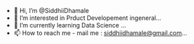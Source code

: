 - 👋 Hi, I’m @SiddhiiDhamale
- 👀 I’m interested in Prduct Developement ingeneral...
- 🌱 I’m currently learning Data Science ...
- 📫 How to reach me - mail me : siddhiidhamale@gmail.com...

<!---
SiddhiiDhamale/SiddhiiDhamale is a ✨ special ✨ repository because its `README.md` (this file) appears on your GitHub profile.
You can click the Preview link to take a look at your changes.
--->
